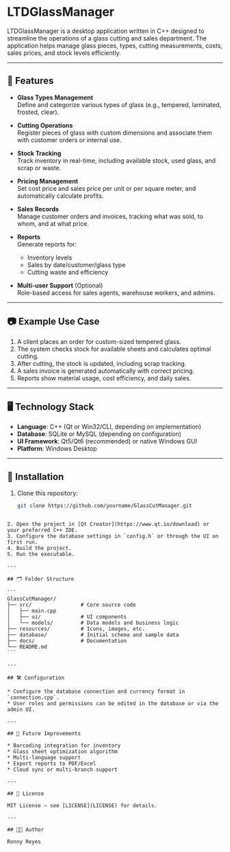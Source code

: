 # LTDGlassManager
LTDGlassManager is a desktop application written in C++ designed to streamline the operations of a glass cutting and sales department. The application helps manage glass pieces, types, cutting measurements, costs, sales prices, and stock levels efficiently.

---

## 🧩 Features

- **Glass Types Management**  
  Define and categorize various types of glass (e.g., tempered, laminated, frosted, clear).

- **Cutting Operations**  
  Register pieces of glass with custom dimensions and associate them with customer orders or internal use.

- **Stock Tracking**  
  Track inventory in real-time, including available stock, used glass, and scrap or waste.

- **Pricing Management**  
  Set cost price and sales price per unit or per square meter, and automatically calculate profits.

- **Sales Records**  
  Manage customer orders and invoices, tracking what was sold, to whom, and at what price.

- **Reports**  
  Generate reports for:
  - Inventory levels
  - Sales by date/customer/glass type
  - Cutting waste and efficiency

- **Multi-user Support** (Optional)  
  Role-based access for sales agents, warehouse workers, and admins.

---

## 📷 Example Use Case

1. A client places an order for custom-sized tempered glass.
2. The system checks stock for available sheets and calculates optimal cutting.
3. After cutting, the stock is updated, including scrap tracking.
4. A sales invoice is generated automatically with correct pricing.
5. Reports show material usage, cost efficiency, and daily sales.

---

## 🖥️ Technology Stack

- **Language**: C++ (Qt or Win32/CLI, depending on implementation)
- **Database**: SQLite or MySQL (depending on configuration)
- **UI Framework**: Qt5/Qt6 (recommended) or native Windows GUI
- **Platform**: Windows Desktop

---

## 🔧 Installation

1. Clone this repository:
   ```bash
   git clone https://github.com/yourname/GlassCutManager.git
````

2. Open the project in [Qt Creator](https://www.qt.io/download) or your preferred C++ IDE.
3. Configure the database settings in `config.h` or through the UI on first run.
4. Build the project.
5. Run the executable.

---

## 🗂️ Folder Structure

```
GlassCutManager/
├── src/                # Core source code
│   ├── main.cpp
│   ├── ui/             # UI components
│   └── models/         # Data models and business logic
├── resources/          # Icons, images, etc.
├── database/           # Initial schema and sample data
├── docs/               # Documentation
└── README.md
```

---

## 🛠️ Configuration

* Configure the database connection and currency format in `connection.cpp`.
* User roles and permissions can be edited in the database or via the admin UI.

---

## 🧪 Future Improvements

* Barcoding integration for inventory
* Glass sheet optimization algorithm
* Multi-language support
* Export reports to PDF/Excel
* Cloud sync or multi-branch support

---

## 📜 License

MIT License — see [LICENSE](LICENSE) for details.

---

## 👨‍💻 Author

Ronny Reyes
